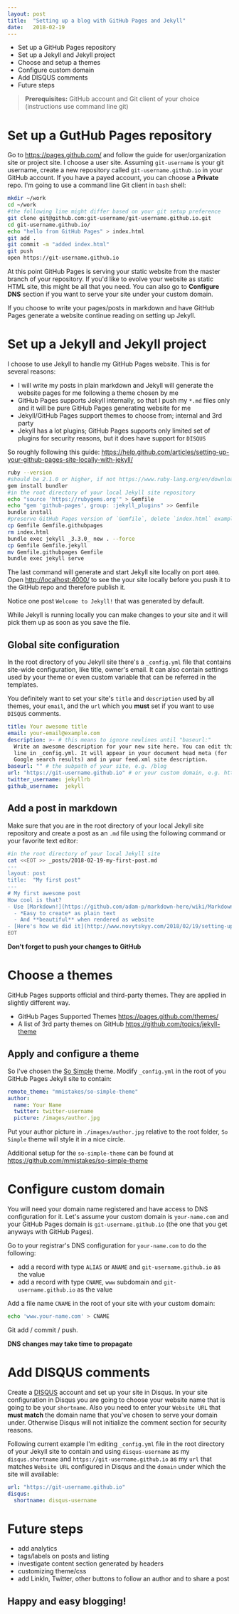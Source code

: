 ```yaml
---
layout: post
title:  "Setting up a blog with GitHub Pages and Jekyll"
date:   2018-02-19
---
```


- Set up a GitHub Pages repository
- Set up a Jekyll and Jekyll project
- Choose and setup a themes
- Configure custom domain
- Add DISQUS comments
- Future steps

> **Prerequisites:** GitHub account and Git client of your choice (instructions use command line git)

# Set up a GutHub Pages repository
Go to <https://pages.github.com/> and follow the guide for user/organization site or project site. I choose a user site. Assuming `git-username` is your git username, create a new repository called `git-username.github.io` in your GitHub account. If you have a payed account, you can choose a **Private** repo.
I'm going to use a command line Git client in `bash` shell:

```bash
mkdir ~/work
cd ~/work
#the following line might differ based on your git setup preference
git clone git@github.com:git-username/git-username.github.io.git
cd git-username.github.io/
echo "hello from GitHub Pages" > index.html
git add .
git commit -m "added index.html"
git push
open https://git-username.github.io
```

At this point GitHub Pages is serving your static website from the master branch of your repository. If you'd like to evolve your website as static HTML site, this might be all that you need. You can also go to **Configure DNS** section if you want to serve your site under your custom domain.

If you choose to write your pages/posts in markdown and have GitHub Pages generate a website continue reading on setting up Jekyll.

# Set up a Jekyll and Jekyll project
I choose to use Jekyll to handle my GitHub Pages website. This is for several reasons:
- I will write my posts in plain markdown and Jekyll will generate the website pages for me following a theme chosen by me
- GitHub Pages supports Jekyll internally, so that I push my `*.md` files only and it will be pure GitHub Pages generating website for me
- Jekyll/GitHub Pages support themes to choose from; internal and 3rd party
- Jekyll has a lot plugins; GitHub Pages supports only limited set of plugins for security reasons, but it does have support for `DISQUS`

So roughly following this guide: <https://help.github.com/articles/setting-up-your-github-pages-site-locally-with-jekyll/>

```bash
ruby --version
#should be 2.1.0 or higher, if not https://www.ruby-lang.org/en/downloads/
gem install bundler
#in the root directory of your local Jekyll site repository
echo "source 'https://rubygems.org'" > Gemfile
echo "gem 'github-pages', group: :jekyll_plugins" >> Gemfile
bundle install
#preserve GitHub Pages version of `Gemfile`, delete `index.html` example from section 1
cp Gemfile Gemfile.githubpages
rm index.html
bundle exec jekyll _3.3.0_ new . --force
cp Gemfile Gemfile.jekyll
mv Gemfile.githubpages Gemfile
bundle exec jekyll serve
```

The last command will generate and start Jekyll site locally on port `4000`. Open <http://localhost:4000/> to see the your site locally before you push it to the GitHub repo and therefore publish it.

Notice one post `Welcome to Jekyll!` that was generated by default.

While Jekyll is running locally you can make changes to your site and it will pick them up as soon as you save the file.

## Global site configuration
In the root directory of you Jekyll site there's a `_config.yml` file that contains site-wide configuration, like title, owner's email. It can also contain settings used by your theme or even custom variable that can be referred in the templates.

You definitely want to set your site's `title` and `description` used by all themes, your `email`, and the `url` which you **must** set if you want to use `DISQUS` comments.
```yml
title: Your awesome title
email: your-email@example.com
description: >- # this means to ignore newlines until "baseurl:"
  Write an awesome description for your new site here. You can edit this
  line in _config.yml. It will appear in your document head meta (for
  Google search results) and in your feed.xml site description.
baseurl: "" # the subpath of your site, e.g. /blog
url: "https://git-username.github.io" # or your custom domain, e.g. http://your-name.com
twitter_username: jekyllrb
github_username:  jekyll
```

## Add a post in markdown
Make sure that you are in the root directory of your local Jekyll site repository and create a post as an `.md` file using the following command or your favorite text editor:
```bash
#in the root directory of your local Jekyll site
cat <<EOT >> _posts/2018-02-19-my-first-post.md
---
layout: post
title:  "My first post"
---
# My first awesome post
How cool is that?
- Use [Markdown!](https://github.com/adam-p/markdown-here/wiki/Markdown-Cheatsheet)
  - *Easy to create* as plain text
  - And **beautiful** when rendered as website
- [Here's how we did it](http://www.novytskyy.com/2018/02/19/setting-up-a-blog-with-github-pages-and-jekyll.html "Setting up a blog with GitHub Pages and Jekyll")
EOT
```

**Don't forget to push your changes to GitHub**

# Choose a themes
GitHub Pages supports official and third-party themes. They are applied in slightly different way.
- GitHub Pages Supported Themes <https://pages.github.com/themes/>
- A list of 3rd party themes on GitHub <https://github.com/topics/jekyll-theme>

## Apply and configure a theme
So I've chosen the [So Simple](https://mmistakes.github.io/so-simple-theme/) theme.
Modify `_config.yml` in the root of you GitHub Pages Jekyll site to contain:

```yml
remote_theme: "mmistakes/so-simple-theme"
author:
  name: Your Name
  twitter: twitter-username
  picture: /images/author.jpg
```

Put your author picture in `./images/author.jpg` relative to the root folder, `So Simple` theme will style it in a nice circle.

Additional setup for the `so-simple-theme` can be found at <https://github.com/mmistakes/so-simple-theme>

# Configure custom domain
You will need your domain name registered and have access to DNS configuration for it. Let's assume your custom domain is `your-name.com` and your GitHub Pages domain is `git-username.github.io` (the one that you get anyways with GitHub Pages).

Go to your registrar's DNS configuration for `your-name.com` to do the following:
- add a record with type `ALIAS` or `ANAME` and `git-username.github.io` as the value
- add a record with type `CNAME`, `www` subdomain and `git-username.github.io` as the value

Add a file name `CNAME` in the root of your site with your custom domain:
```bash
echo 'www.your-name.com' > CNAME
```
Git add / commit / push.

**DNS changes may take time to propagate**

# Add DISQUS comments
Create a [DISQUS](https://disqus.com/) account and set up your site in Disqus. In your site configuration in Disqus you are going to choose your website name that is going to be your `shortname`. Also you need to enter your `Website URL` that **must match** the domain name that you've chosen to serve your domain under. Otherwise Disqus will not initialize the comment section for security reasons.

Following current example I'm editing `_config.yml` file in the root directory of your Jekyll site to contain and using `disqus-username` as my `disqus.shortname` and `https://git-username.github.io` as my `url` that matches `Website URL` configured in Disqus and the `domain` under which the site will available:

```yml
url: "https://git-username.github.io"
disqus:
  shortname: disqus-username
```

# Future steps
- add analytics
- tags/labels on posts and listing
- investigate content section generated by headers
- customizing theme/css
- add LinkIn, Twitter, other buttons to follow an author and to share a post

## Happy and easy blogging!
